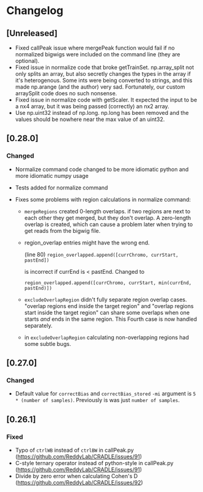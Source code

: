 # Changelog

## [Unreleased]

- Fixed callPeak issue where mergePeak function would fail if no normalized bigwigs were
  included on the command line (they are optional).
- Fixed issue in normalize code that broke getTrainSet. np.array_split not only splits an
  array, but also secretly changes the types in the array if it's heterogenous. Some ints
  were being converted to strings, and this made np.arange (and the author) very sad. Fortunately,
  our custom arraySplit code does no such nonsense.
- Fixed issue in normalize code with getScaler. It expected the input to be a nx4 array, but it was being
  passed (correctly) an nx2 array.
- Use np.uint32 instead of np.long. np.long has been removed and the values should be nowhere near the
  max value of an uint32.

## [0.28.0]

### Changed

- Normalize command code changed to be more idiomatic python and more idiomatic numpy usage
- Tests added for normalize command
- Fixes some problems with region calculations in normalize command:

  * `mergeRegions` created 0-length overlaps. if two regions are next to
    each other they get merged, but they don't overlap. A zero-length
    overlap is created, which can cause a problem later when trying to
    get reads from the bigwig file.

  * region_overlap entries might have the wrong end.

    (line 80) `region_overlapped.append([currChromo, currStart, pastEnd])`

    is incorrect if currEnd is < pastEnd. Changed to

    `region_overlapped.append([currChromo, currStart, min(currEnd, pastEnd)])`

  * `excludeOverlapRegion` didn't fully separate region overlap cases.
    "overlap regions end inside the target region" and "overlap regions
    start inside the target region" can share some overlaps when one
    starts _and_ ends in the same region. This Fourth case is now
    handled separately.

  * in `excludeOverlapRegion` calculating non-overlapping regions had some subtle
    bugs.

## [0.27.0]

### Changed

- Default value for `correctBias` and `correctBias_stored` `-mi` argument is `5 * (number of samples)`. Previously is was just `number of samples`.

## [0.26.1]

### Fixed

- Typo of `ctrlWB` instead of `ctrlBW` in callPeak.py (https://github.com/ReddyLab/CRADLE/issues/91)
- C-style ternary operator instead of python-style in callPeak.py (https://github.com/ReddyLab/CRADLE/issues/91)
- Divide by zero error when calculating Cohen's D (https://github.com/ReddyLab/CRADLE/issues/92)
